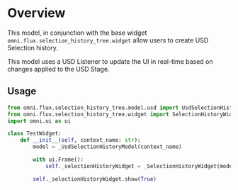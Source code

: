 # Overview

This model, in conjunction with the base widget `omni.flux.selection_history_tree.widget` allow users to create USD Selection history.

This model uses a USD Listener to update the UI in real-time based on changes applied to the USD Stage.

## Usage

```python
from omni.flux.selection_history_tree.model.usd import UsdSelectionHistoryModel as _UsdSelectionHistoryModel
from omni.flux.selection_history_tree.widget import SelectionHistoryWidget as _SelectionHistoryWidget
import omni.ui as ui

class TestWidget:
    def __init__(self, context_name: str):
        model = _UsdSelectionHistoryModel(context_name)

        with ui.Frame():
            self._selectionHistoryWidget = _SelectionHistoryWidget(model=model)

        self._selectionHistoryWidget.show(True)
